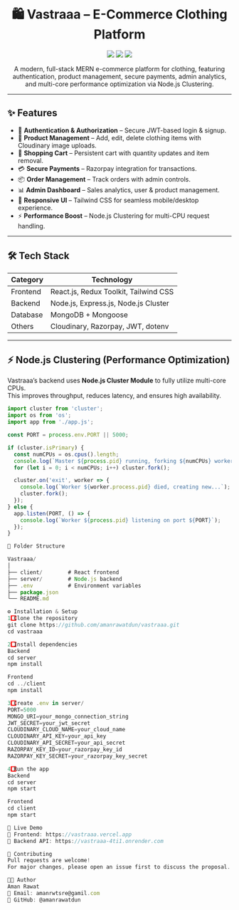 <!-- Banner -->
<p align="center">  
</p>

<h1 align="center">🛍️ Vastraaa – E-Commerce Clothing Platform</h1>

<p align="center">
  <img src="https://img.shields.io/github/last-commit/amanrawatdun/vastraaa?color=blue&style=for-the-badge" />
  <img src="https://img.shields.io/github/repo-size/amanrawatdun/vastraaa?color=purple&style=for-the-badge" />
  <img src="https://img.shields.io/github/stars/amanrawatdun/vastraaa?style=for-the-badge&color=yellow" />
  
</p>

<p align="center">
  A modern, full-stack MERN e-commerce platform for clothing, featuring authentication, product management, secure payments, admin analytics, and multi-core performance optimization via Node.js Clustering.
</p>

---

## ✨ Features

- 🔐 **Authentication & Authorization** – Secure JWT-based login & signup.
- 👗 **Product Management** – Add, edit, delete clothing items with Cloudinary image uploads.
- 🛒 **Shopping Cart** – Persistent cart with quantity updates and item removal.
- 💳 **Secure Payments** – Razorpay integration for transactions.
- 📦 **Order Management** – Track orders with admin controls.
- 📊 **Admin Dashboard** – Sales analytics, user & product management.
- 📱 **Responsive UI** – Tailwind CSS for seamless mobile/desktop experience.
- ⚡ **Performance Boost** – Node.js Clustering for multi-CPU request handling.

---

## 🛠️ Tech Stack

| Category   | Technology |
|------------|------------|
| Frontend   | React.js, Redux Toolkit, Tailwind CSS |
| Backend    | Node.js, Express.js, Node.js Cluster |
| Database   | MongoDB + Mongoose |
| Others     | Cloudinary, Razorpay, JWT, dotenv |

---

## ⚡ Node.js Clustering (Performance Optimization)

Vastraaa’s backend uses **Node.js Cluster Module** to fully utilize multi-core CPUs.  
This improves throughput, reduces latency, and ensures high availability.

```javascript
import cluster from 'cluster';
import os from 'os';
import app from './app.js';

const PORT = process.env.PORT || 5000;

if (cluster.isPrimary) {
  const numCPUs = os.cpus().length;
  console.log(`Master ${process.pid} running, forking ${numCPUs} workers...`);
  for (let i = 0; i < numCPUs; i++) cluster.fork();

  cluster.on('exit', worker => {
    console.log(`Worker ${worker.process.pid} died, creating new...`);
    cluster.fork();
  });
} else {
  app.listen(PORT, () => {
    console.log(`Worker ${process.pid} listening on port ${PORT}`);
  });
}

📂 Folder Structure

Vastraaa/
│
├── client/        # React frontend
├── server/        # Node.js backend
├── .env           # Environment variables
├── package.json
└── README.md

⚙️ Installation & Setup
1️⃣ Clone the repository
git clone https://github.com/amanrawatdun/vastraaa.git
cd vastraaa

2️⃣ Install dependencies
Backend
cd server
npm install

Frontend
cd ../client
npm install

3️⃣ Create .env in server/
PORT=5000
MONGO_URI=your_mongo_connection_string
JWT_SECRET=your_jwt_secret
CLOUDINARY_CLOUD_NAME=your_cloud_name
CLOUDINARY_API_KEY=your_api_key
CLOUDINARY_API_SECRET=your_api_secret
RAZORPAY_KEY_ID=your_razorpay_key_id
RAZORPAY_KEY_SECRET=your_razorpay_key_secret

4️⃣ Run the app
Backend
cd server
npm start

Frontend
cd client
npm start

🚀 Live Demo
🔗 Frontend: https://vastraaa.vercel.app
🔗 Backend API: https://vastraaa-4ti1.onrender.com

🤝 Contributing
Pull requests are welcome!
For major changes, please open an issue first to discuss the proposal.

👨‍💻 Author
Aman Rawat
📧 Email: amanrwtsre@gamil.com
🔗 GitHub: @amanrawatdun
